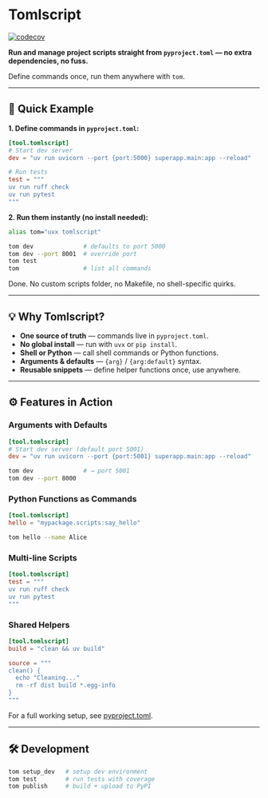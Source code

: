 # Tomlscript

[![codecov](https://codecov.io/gh/phihung/tomlscript/branch/main/graph/badge.svg)](https://codecov.io/gh/phihung/tomlscript)

**Run and manage project scripts straight from `pyproject.toml` — no extra dependencies, no fuss.**

Define commands once, run them anywhere with `tom`.

---

## 🚀 Quick Example

**1. Define commands in `pyproject.toml`:**

```toml
[tool.tomlscript]
# Start dev server
dev = "uv run uvicorn --port {port:5000} superapp.main:app --reload"

# Run tests
test = """
uv run ruff check
uv run pytest
"""
```

**2. Run them instantly (no install needed):**

```bash
alias tom="uvx tomlscript"

tom dev              # defaults to port 5000
tom dev --port 8001  # override port
tom test
tom                  # list all commands
```

Done. No custom scripts folder, no Makefile, no shell-specific quirks.

---

## 💡 Why Tomlscript?

* **One source of truth** — commands live in `pyproject.toml`.
* **No global install** — run with `uvx` or `pip install`.
* **Shell or Python** — call shell commands or Python functions.
* **Arguments & defaults** — `{arg}` / `{arg:default}` syntax.
* **Reusable snippets** — define helper functions once, use anywhere.

---

## ⚙️ Features in Action

### Arguments with Defaults

```toml
[tool.tomlscript]
# Start dev server (default port 5001)
dev = "uv run uvicorn --port {port:5001} superapp.main:app --reload"
```

```bash
tom dev              # → port 5001
tom dev --port 8000
```

### Python Functions as Commands

```toml
[tool.tomlscript]
hello = "mypackage.scripts:say_hello"
```

```bash
tom hello --name Alice
```

### Multi-line Scripts

```toml
[tool.tomlscript]
test = """
uv run ruff check
uv run pytest
"""
```

### Shared Helpers

```toml
[tool.tomlscript]
build = "clean && uv build"

source = """
clean() {
  echo "Cleaning..."
  rm -rf dist build *.egg-info
}
"""
```

For a full working setup, see [pyproject.toml](./pyproject.toml).

---

## 🛠 Development

```bash
tom setup_dev   # setup dev environment
tom test        # run tests with coverage
tom publish     # build + upload to PyPI
```


